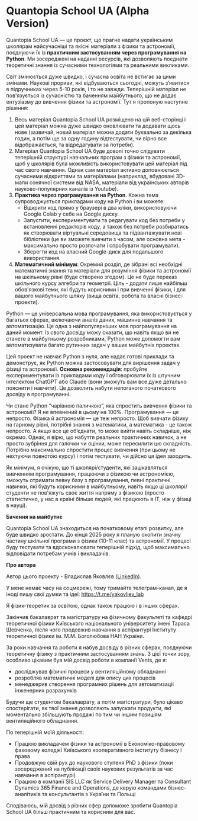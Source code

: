 # Quantopia School UA (Alpha Version)

Quantopia School UA — це проєкт, що прагне надати українським школярам найсучасніші та якісні матеріали з фізики та астрономії, поєднуючи їх із **практичним застосуванням через програмування на Python**. Ми зосереджені на наданні ресурсів, які дозволяють поєднати теоретичні знання із сучасними технологіями та реальними викликами.

Світ змінюється дуже швидко, і сучасна освіта не встигає за цими змінами. Наукові прориви, які відбуваються сьогодні, можуть з’явитися в підручниках через 5-10 років, і то не завжди. Теперішній матеріал не пов'язується із сучасністю та баченням майбутнього, що не додає ентузіазму до вивчення фізики та астрономії. Тут я пропоную наступне рішення:
1) Весь матеріал Quantopia School UA розміщено на цій веб-сторінці і цей матеріал можна дуже швидко оновлювати та додавати щось нове (зазвичай, новий матеріал можна додати буквально за декілька годин, а потім ще за одну годину відтестувати, чи вірно все відображається, та відредагувати за потреби).
2) Матеріал Quantopia School UA буде доволі точно слідувати теперішній структурі навчальних програм з фізики та астрономії, щоб у школярів була можливість використовувати цей матеріал під час свого навчання. Однак сам матеріал активно доповнюється сучасними відкриттями та матеріалами (наприклад, вбудовані 3D-мапи сонячної системи від NASA, матеріали від українських авторів науково-популярних каналів із Youtube).
3) **Практика через програмування на Python**. Кожна тема супроводжується прикладами коду на Python і ви можете:
    - Відкрити код прямо у браузері в два кліки, використовуючи Google Colab у себе на Google диску.
    - Запустити, експериментувати та редагувати код без потреби у встановленні редакторів коду, а також без потреби розбиратись як створювати віртуальні середовища та підвантажувати нові бібліотеки (це ви зможете вивчити з часом, але основна мета - максимально просто розпочати і спробувати програмувати).
    - Зберегти код на власний Google-диск для подальшого використання.
4) **Математичний мінімум**: Окремий розділ, де зібрані всі необхідні математичні знання та матеріали для розуміння фізики та астрономії на шкільному рівні (буде створено згодом). Це не буде переказ шкільного курсу алгебри та геометрії. Ціль - додати лише найбільш обов'язкові теми, які будуть корисними і при вивченні фізики, і для вашого майбутнього шляху (вища освіта, робота та власні бізнес-проекти).

Python — це універсальна мова програмування, яка використовується у багатьох сферах, включаючи аналіз даних, машинне навчання та автоматизацію. Це одна з найпопулярніших мов програмування на даний момент. Із свого досвіду можу сказати, що навіть якщо ви не станете в майбутньому розробниками, Python може допомогти вам автоматизувати багато рутинних задач у ваших майбутніх проектах.

Цей проект не навчає Python з нуля, але надає готові приклади та демонструє, як Python можна застосовувати для вирішення задач у фізиці та астрономії. **Основна рекомендація**: пробуйте експериментувати із прикладами коду і обговорювати їх із штучним інтелектом ChatGPT або Claude (вони зможуть вам все дуже детально пояснити і навчити). Це дозволить набути непоганого початкового досвіду в програмуванні.

Чи стане Python “чарівною паличкою”, яка спростить вивчення фізики та астрономії? Я не впевнений в цьому на 100%. Програмування — це непросто. Фізика й астрономія — це теж непросто. Щоб вивчати фізику на гарному рівні, потрібні знання з математики, а математика - це також непросто. А якщо все це об’єднати, то може вийти навіть складніше, ніж окремо. Однак, я вірю, що набуття реальних практичних навичок, а не просто зубріння для галочки чи оцінки, може пересилити цю складність. Потрібно максимально спростити процес вивчення (при цьому не нехтуючи повнотою курсу) і потім тестувати, чи дійсно ця ідея заходить.

Як мінімум, я очікую, що ті школярі/студенти, які зацікавляться вивченням програмування, працюючи з фізикою чи астрономією, зможуть отримати певну базу з програмування, певні практичні навички, які будуть корисними в майбутньому, навіть якщо ці школярі/студенти не пов'яжуть своє життя напряму з фізикою (просто статистично, у нас в країні більше людей, які працюють в IT, ніж у фізиці в науці).

**Бачення на майбутнє**

Quantopia School UA знаходиться на початковому етапі розвитку, але буде швидко зростати. До кінця 2025 року я планую охопити значну частину шкільної програми з фізики (10-11 клас) та астрономії. У процесі буду тестувати та вдосконалювати теперішній підхід, щоб максимально відповідати потребам учнів і викладачів.

**Про автора**

Автор цього проекту - Владислав Яковлєв ([LinkedIn](https://www.linkedin.com/in/vladyslav-yakovliev/)).

У мене немає часу на соцмережі, тому тримайте телеграм-канал, де я іноді пишу свої думки та ідеї: https://t.me/yakovliev_lab

Я фізик-теоретик за освітою, однак також працюю і в інших сферах.

Закінчив бакалаврат та магістратуру на фізичному факультеті та кафедрі теоретичної фізики Київського національного університету імені Тараса Шевченка, після чого продовжив навчання в аспірантурі Інституту теоретичної фізики ім. М.М. Боголюбова НАН України.

За роки навчання та роботи я набув досвіду в різних сферах, поєднуючи теоретичну фізику з практичним застосуванням знань. З цієї точки зору, особливо цікавим був мій досвід роботи в компанії Vents, де я:
- досліджував фізичні процеси у вентиляційному обладнанні
- розробляв математичні моделі для опису цих процесів
- менеджерив створення програмних рішень для автоматизації інженерних розрахунків

Будучи ще студентом бакалаврату, а потім магістратури, було цікаво спостерігати, як твої знання дозволяють запускати продукти, які моментально збільшують продажі по тим чи іншим позиціям вентиляційного обладнання.

По теперішній моїй діяльності:
- Працюю викладачем фізики та астрономії в Економіко-правовому фаховому коледжі Київського кооперативного інституту бізнесу і права
- Продовжую свій рух до наукового ступеня PhD з фізики (поки зосереджений на публікації своїх наукових результатів за час навчання в аспірантурі)
- Працюю в компанії SIS LLC як Service Delivery Manager та Consultant Dynamics 365 Finance and Operations, де керую командами бізнес-аналітиків та консультантів з України та Польщі

Сподіваюсь, мій досвід з різних сфер допоможе зробити Quantopia School UA більш практичним та корисним для вас.

```{tableofcontents}
```
